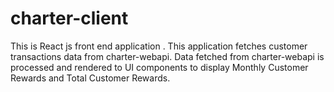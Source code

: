 # charter-client

This is React js front end application .
This application fetches customer transactions data from charter-webapi. 
Data fetched from charter-webapi is processed and rendered to UI components to display Monthly Customer Rewards and Total Customer Rewards. 

 


